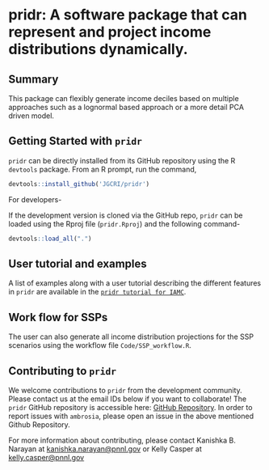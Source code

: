 # pridr: A software package that can represent and project income distributions dynamically.

## Summary
This package can flexibly generate income deciles based on multiple approaches such as a lognormal based approach or a more detail PCA driven model.

## Getting Started with `pridr`

`pridr` can be directly installed from its GitHub repository using the R `devtools` package. From an R prompt, run the command,

```r
devtools::install_github('JGCRI/pridr')
```
For developers-

If the development version is cloned via the GitHub repo, `pridr` can be loaded using the Rproj file (`pridr.Rproj`) and the following command-

```r
devtools::load_all(".")
```


## User tutorial and examples

A list of examples along with a user tutorial describing the different features in `pridr` are available in the [`pridr tutorial for IAMC`](https://jgcri.github.io/pridr/articles/pridr%20tutorial%20for%20IAMC.html).

## Work flow for SSPs

The user can also generate all income distribution projections for the SSP scenarios using the workflow file `Code/SSP_workflow.R`.  


## Contributing to `pridr`
We welcome contributions to `pridr` from the development community. Please contact us at the email IDs below if you want to collaborate! The `pridr` GitHub repository is accessible here: [GitHub Repository](https://github.com/JGCRI/pridr). In order to report issues with `ambrosia`, please open an issue in the above mentioned Github Repository.

For more information about contributing, please contact Kanishka B. Narayan at kanishka.narayan@pnnl.gov or Kelly Casper at kelly.casper@pnnl.gov





